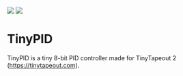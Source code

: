 ![](../../workflows/gds/badge.svg) ![](../../workflows/docs/badge.svg)

# TinyPID

TinyPID is a tiny 8-bit PID controller made for TinyTapeout 2 (https://tinytapeout.com).

